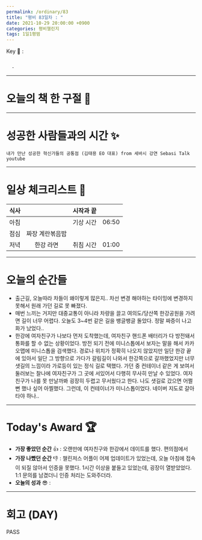 ```yaml
---
permalink: /ordinary/83
title: "평비 83일차 : "
date: 2021-10-29 20:00:00 +0900
categories: 평비챌린지
tags: 1일1평범
---  
```

Key 🔑 : 
```

  - 
```

---
# 오늘의 책 한 구절 📕


---
# 성공한 사람들과의 시간 ✨
`내가 만난 성공한 혁신가들의 공통점 (김태용 EO 대표) from 세바시 강연 Sebasi Talk youtube`  

---
# 일상 체크리스트 📃

| 식사 |  | 시작과 끝 |  |
|:----:|:----:|:----:|:----:|
| 아침 |  | 기상 시간 | 06:50 |
| 점심 | 짜장 계란볶음밥 |  |  |
| 저녁 | 한강 라면 | 취침 시간 | 01:00 |

---
# 오늘의 순간들
- 출근길, 오늘따라 차들이 왜이렇게 많은지.. 차선 변경 해야하는 타이밍에 변경하지 못해서 원래 가던 길로 못 빠졌다.
- 매번 느끼는 거지만 대중교통이 아니라 차량을 끌고 여의도/당산쪽 한강공원을 가려면 길이 너무 어렵다. 오늘도 3~4번 같은 길을 뱅글뱅글 돌았다. 정말 짜증이 나고 화가 났었다..
- 한강에 여자친구가 나보다 먼저 도착했는데, 여자친구 핸드폰 배터리가 다 방전돼서 통화를 할 수 없는 상황이었다. 방전 되기 전에 미니스톱에서 보자는 말을 해서 카카오맵에 미니스톱을 검색했다. 경로나 위치가 정확히 나오지 않았지만 일단 한강 끝에 있아서 일단 그 방향으로 가다가 갈림길이 나와서 한강쪽으로 갈까했었지만 너무 샛길의 느낌이라 가로등이 있는 정식 길로 택했다. 가던 중 컨테이너 같은 게 보여서 둘러보는 찰나에 여자친구가 그 곳에 서있어서 다행히 무사히 만날 수 있었다. 여자친구가 나를 못 만날까봐 굉장히 두렵고 무서웠다고 한다. 나도 샛길로 갔으면 어쩔뻔 했나 싶어 아찔했다. 그런데, 이 컨테이너가 미니스톱이었다. 네이버 지도로 갈아타야 하나..

---
# Today's Award 🏆
- **가장 좋았던 순간** 👍 : 오랜만에 여자친구와 한강에서 데이트를 했다. 편의점에서 
- **가장 나빴던 순간** 👎 : 챌린저스 어플이 어제 업데이트가 있었는데, 오늘 아침에 접속이 되질 않아서 인증을 못했다. 1시간 이상을 붙들고 있었는데, 굉장이 열받았었다. 1:1 문의를 남겼더니 인증 처리는 도와주더라.
- **오늘의 성과** 😎 : 

---
# 회고 (DAY)
PASS